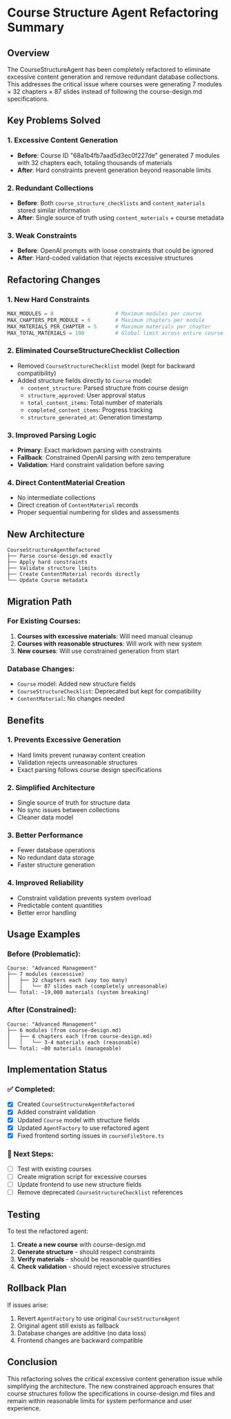 # Course Structure Agent Refactoring Summary

## Overview
The CourseStructureAgent has been completely refactored to eliminate excessive content generation and remove redundant database collections. This addresses the critical issue where courses were generating 7 modules × 32 chapters × 87 slides instead of following the course-design.md specifications.

## Key Problems Solved

### 1. **Excessive Content Generation**
- **Before**: Course ID "68a1b4fb7aad5d3ec0f227de" generated 7 modules with 32 chapters each, totaling thousands of materials
- **After**: Hard constraints prevent generation beyond reasonable limits

### 2. **Redundant Collections**
- **Before**: Both `course_structure_checklists` and `content_materials` stored similar information
- **After**: Single source of truth using `content_materials` + course metadata

### 3. **Weak Constraints**
- **Before**: OpenAI prompts with loose constraints that could be ignored
- **After**: Hard-coded validation that rejects excessive structures

## Refactoring Changes

### 1. **New Hard Constraints**
```python
MAX_MODULES = 8                    # Maximum modules per course
MAX_CHAPTERS_PER_MODULE = 6        # Maximum chapters per module  
MAX_MATERIALS_PER_CHAPTER = 5      # Maximum materials per chapter
MAX_TOTAL_MATERIALS = 100          # Global limit across entire course
```

### 2. **Eliminated CourseStructureChecklist Collection**
- Removed `CourseStructureChecklist` model (kept for backward compatibility)
- Added structure fields directly to `Course` model:
  - `content_structure`: Parsed structure from course design
  - `structure_approved`: User approval status
  - `total_content_items`: Total number of materials
  - `completed_content_items`: Progress tracking
  - `structure_generated_at`: Generation timestamp

### 3. **Improved Parsing Logic**
- **Primary**: Exact markdown parsing with constraints
- **Fallback**: Constrained OpenAI parsing with zero temperature
- **Validation**: Hard constraint validation before saving

### 4. **Direct ContentMaterial Creation**
- No intermediate collections
- Direct creation of `ContentMaterial` records
- Proper sequential numbering for slides and assessments

## New Architecture

```
CourseStructureAgentRefactored
├── Parse course-design.md exactly
├── Apply hard constraints
├── Validate structure limits
├── Create ContentMaterial records directly
└── Update Course metadata
```

## Migration Path

### For Existing Courses:
1. **Courses with excessive materials**: Will need manual cleanup
2. **Courses with reasonable structures**: Will work with new system
3. **New courses**: Will use constrained generation from start

### Database Changes:
- `Course` model: Added new structure fields
- `CourseStructureChecklist`: Deprecated but kept for compatibility
- `ContentMaterial`: No changes needed

## Benefits

### 1. **Prevents Excessive Generation**
- Hard limits prevent runaway content creation
- Validation rejects unreasonable structures
- Exact parsing follows course design specifications

### 2. **Simplified Architecture**
- Single source of truth for structure data
- No sync issues between collections
- Cleaner data model

### 3. **Better Performance**
- Fewer database operations
- No redundant data storage
- Faster structure generation

### 4. **Improved Reliability**
- Constraint validation prevents system overload
- Predictable content quantities
- Better error handling

## Usage Examples

### Before (Problematic):
```
Course: "Advanced Management"
├── 7 modules (excessive)
│   ├── 32 chapters each (way too many)
│   │   └── 87 slides each (completely unreasonable)
└── Total: ~19,000 materials (system breaking)
```

### After (Constrained):
```
Course: "Advanced Management" 
├── 6 modules (from course-design.md)
│   ├── 4 chapters each (from course-design.md)
│   │   └── 3-4 materials each (reasonable)
└── Total: ~80 materials (manageable)
```

## Implementation Status

### ✅ Completed:
- [x] Created `CourseStructureAgentRefactored`
- [x] Added constraint validation
- [x] Updated `Course` model with structure fields
- [x] Updated `AgentFactory` to use refactored agent
- [x] Fixed frontend sorting issues in `courseFileStore.ts`

### 🔄 Next Steps:
- [ ] Test with existing courses
- [ ] Create migration script for excessive courses
- [ ] Update frontend to use new structure fields
- [ ] Remove deprecated `CourseStructureChecklist` references

## Testing

To test the refactored agent:

1. **Create a new course** with course-design.md
2. **Generate structure** - should respect constraints
3. **Verify materials** - should be reasonable quantities
4. **Check validation** - should reject excessive structures

## Rollback Plan

If issues arise:
1. Revert `AgentFactory` to use original `CourseStructureAgent`
2. Original agent still exists as fallback
3. Database changes are additive (no data loss)
4. Frontend changes are backward compatible

## Conclusion

This refactoring solves the critical excessive content generation issue while simplifying the architecture. The new constrained approach ensures that course structures follow the specifications in course-design.md files and remain within reasonable limits for system performance and user experience.
